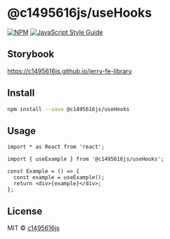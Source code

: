 # @c1495616js/useHooks

[![NPM](https://img.shields.io/npm/v/@c1495616js/myhooks.svg)](https://www.npmjs.com/package/@c1495616js/myhooks) [![JavaScript Style Guide](https://img.shields.io/badge/code_style-standard-brightgreen.svg)](https://standardjs.com)

## Storybook

https://c1495616js.github.io/jerry-fe-library

## Install

```bash
npm install --save @c1495616js/useHooks
```

## Usage

```tsx
import * as React from 'react';

import { useExample } from '@c1495616js/useHooks';

const Example = () => {
  const example = useExample();
  return <div>{example}</div>;
};
```

## License

MIT © [c1495616js](https://github.com/c1495616js)
